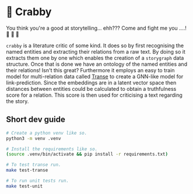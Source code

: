 # :crab: Crabby

You think you're a good at storytelling... ehh??? Come and fight me you ....! :crab: :crab: :crab:

`crabby` is a literature critic of some kind. It does so by first recognising the named entities and extracting their relations from a raw text. By doing so it extracts them one by one which enables the creation of a `storygraph` data structure. Once that is done we have an ontology of the named entities and their relations! Isn't this great? Furthermore it employs an easy to train model for multi-relation data called [Transe](https://proceedings.neurips.cc/paper/2013/file/1cecc7a77928ca8133fa24680a88d2f9-Paper.pdf) to create a GNN-like model for link-prediction. Since the embeddings are in a latent vector space then distances between entities could be calculated to obtain a truthfulness score for a relation. This score is then used for criticising a text regarding the story.


## Short dev guide

```bash
# Create a python venv like so.
python3 -m venv .venv

# Install the requirements like so.
(source .venv/bin/activate && pip install -r requirements.txt)

# To test transe run.
make test-transe

# To run unit tests run.
make test-unit
```
